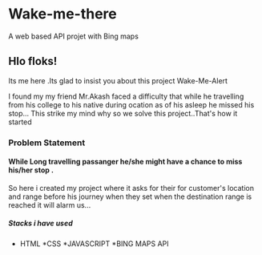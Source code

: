 # Wake-me-there
A web based API projet with Bing maps


## Hlo floks! 
Its me here .Its glad to insist you about this project Wake-Me-Alert

I found my my friend Mr.Akash faced a difficulty that while he travelling from his college to his native during ocation as of his asleep he missed his stop... This strike my mind why so we solve this project..That's how it started
### Problem Statement

#### While Long travelling passanger he/she might have a chance to miss his/her stop .

So here i created my project where it asks for their for customer's location and range before his journey when they set when the destination range is reached it will alarm us...

##### Stacks i have used

* HTML
*CSS
*JAVASCRIPT
*BING MAPS API

